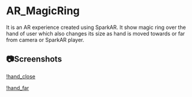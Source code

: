 # AR_MagicRing

It is an AR experience created using SparkAR. It show magic ring over the hand of user which also changes its size as hand is moved towards or far from camera or SparkAR player.  

## :camera:Screenshots  


[!hand_close](https://github.com/gautamgupta1811/AR_MagicRing/blob/master/hand_close.png)  
  
    
[!hand_far](https://github.com/gautamgupta1811/AR_MagicRing/blob/master/hand_far.png)    
